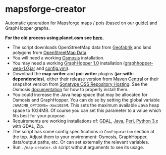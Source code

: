 # mapsforge-creator

Automatic generation for Mapsforge maps / pois (based on our [guide](https://github.com/mapsforge/mapsforge/blob/master/docs/MapCreation.md)) and GraphHopper graphs.

**For the old process using planet.osm see [here](https://github.com/mapsforge/mapsforge-mapcreator).**

- The script downloads OpenStreetMap data from [Geofabrik](https://download.geofabrik.de/) and land polygons from [OpenStreetMap Data](https://osmdata.openstreetmap.de/).
- You will need a working [Osmosis](https://wiki.openstreetmap.org/wiki/Osmosis) installation.
- You may need a working [GraphHopper 1.0](https://github.com/graphhopper/graphhopper/tree/1.0) installation ([graphhopper-web-1.0.jar](https://search.maven.org/artifact/com.graphhopper/graphhopper-web/1.0/jar) and [config.yml](https://github.com/mapsforge/mapsforge-creator/blob/master/config.yml)).
- Download the **map-writer** and **poi-writer** plugins (**jar-with-dependencies**), either their release version from [Maven Central](https://search.maven.org/search?q=g:org.mapsforge) or their snapshot version from [Sonatype OSS Repository Hosting](https://oss.sonatype.org/content/repositories/snapshots/org/mapsforge/). See the Osmosis [documentation](https://wiki.openstreetmap.org/wiki/Osmosis/Detailed_Usage#Plugin_Tasks) for how to properly install them.
- You could increase the Java heap space that may be allocated for Osmosis and GraphHopper. You can do so by setting the global variable `JAVACMD_OPTIONS=-Xmx1024M`. This sets the maximum available Java heap space to 1024MB. Of course you can set this parameter to a value which fits best for your purpose.
- Requirements are working installations of: [GDAL](https://gdal.org/), [Java](https://www.java.com/), [Perl](https://www.perl.org/), [Python 3.x](https://www.python.org/) with GDAL, Zip.
- The script has some config specifications in `Configuration` section at the top. Adjust them to your environment: Osmosis, GraphHopper, data/output paths, etc. Or can set externally the relevant variables.
- Run `./map-creator.sh` script without arguments to see its usage.
